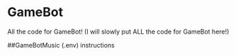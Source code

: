 # GameBot
All the code for GameBot!
(I will slowly put ALL the code for GameBot here!)

##GameBotMusic (.env) instructions
